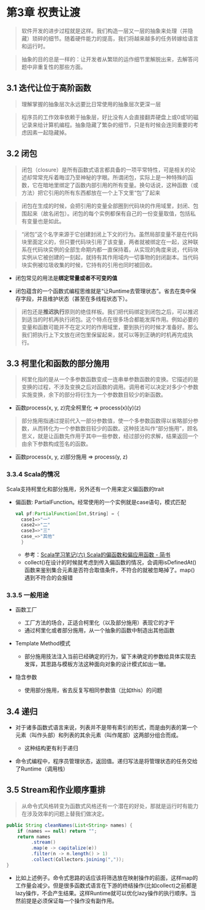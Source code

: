 # 第3章 权责让渡

> 软件开发的进步过程就是这样。我们构造一层又一层的抽象来处理（并隐藏）琐碎的细节。随着硬件能力的提高，我们将越来越多的任务转嫁给语言和运行时。

> 抽象的目的总是一样的：让开发者从繁琐的运作细节里解脱出来，去解答问题中非重复性的那些方面。

## 3.1 迭代让位于高阶函数

> 理解掌握的抽象层次永远要比日常使用的抽象层次更深一层

> 程序员的工作效率依赖于抽象层，好比没有人会直接翻弄硬盘上或0或1的磁记录来给计算机编程。抽象隐藏了繁杂的细节，只是有时候会连同重要的考虑因素一起隐藏掉。

## 3.2 闭包

> 闭包（closure）是所有函数式语言都具备的一项平常特性，可是相关的论述却常常充斥着晦涩乃至神秘的字眼。所谓闭包，实际上是一种特殊的函数，它在暗地里绑定了函数内部引用的所有变量。换句话说，这种函数（或方法）把它引用的所有东西都放在一个上下文里“包”了起来

> 闭包在生成的时候，会把引用的变量全部圈到代码块的作用域里，封闭、包围起来（故名闭包）。闭包的每个实例都保有自己的一份变量取值，包括私有变量也是如此。

> “闭包”这个名字来源于它创建封闭上下文的行为。虽然局部变量不是在代码块里面定义的，但只要代码块引用了该变量，两者就被绑定在一起，这种联系在代码块实例的全部生命期内都一直保持着。从实现的角度来说，代码块实例从它被创建的一刻起，就持有其作用域内一切事物的封闭副本。当代码块实例被垃圾收集的时候，它持有的引用也同时被回收。

- 闭包常见的用法是**绑定常量或者不可变的值**

- 闭包蕴含的一个函数式编程思维就是“让Runtime去管理状态”。省去在类中保存字段，并且维护状态（甚至在多线程状态下）。

> 闭包还是**推迟执行**原则的绝佳样板。我们把代码绑定到闭包之后，可以推迟到适当的时机再执行闭包。这个特点在很多场合都能发挥作用。例如必要的变量和函数可能并不在定义时的作用域里，要到执行的时候才准备好。那么我们把执行上下文放在闭包里保留起来，就可以等到正确的时机再完成执行。

## 3.3 柯里化和函数的部分施用

> 柯里化指的是从一个多参数函数变成一连串单参数函数的变换。它描述的是变换的过程，不涉及变换之后对函数的调用。调用者可以决定对多少个参数实施变换，余下的部分将衍生为一个参数数目较少的新函数。

- 函数process(x, y, z)完全柯里化 => process(x)(y)(z)

> 部分施用指通过提前代入一部分参数值，使一个多参数函数得以省略部分参数，从而转化为一个参数数目较少的函数。这种技法叫作“部分施用”，顾名思义，就是让函数先作用于其中一些参数，经过部分的求解，结果返回一个由余下参数构成签名的函数。

- 函数process(x, y, z)部分施用 => process(y, z)

### 3.3.4 Scala的情况

Scala支持柯里化和部分施用，另外还有一个用来定义偏函数的trait
- 偏函数: PartialFunction。经常使用的一个实例就是case语句，模式匹配
  ```scala
  val pf:PartialFunction[Int,String] = {
    case1=>"一"
    case2=>"二"
    case3=>"三"
    case_=>"其他"
    }
  ```
  - 参考：[Scala学习笔记(六) Scala的偏函数和偏应用函数 - 简书](https://www.jianshu.com/p/0a8a15dbb348)
  - collect()在设计的时候就考虑到传入偏函数的情况，会调用isDefinedAt()函数来鉴别集合元素是否符合取值条件，不符合的就被忽略掉了。map()遇到不符合的会报错


### 3.3.5 一般用途

- 函数工厂
  - 工厂方法的场合，正适合柯里化（以及部分施用）表现它的才干
  - 通过柯里化或者部分施用，从一个抽象的函数中制造出其他函数

- Template Method模式
  - 部分施用技法注入当前已经确定的行为，留下未确定的参数给具体实现去发挥，其思路与模板方法这种面向对象的设计模式如出一辙。

- 隐含参数
  - 使用部分施用，省去反复写相同参数值（比如this）的问题


## 3.4 递归

- 对于诸多函数式语言来说，列表并不是带有索引的形式，而是由列表的第一个元素（叫作头部）和列表的其余元素（叫作尾部）这两部分组合而成。
  - 这种结构更有利于递归

- 命令式编程中，程序员管理状态，返回值。递归写法是将管理状态的任务交给了Runtime（调用栈）

## 3.5 Stream和作业顺序重排
> 从命令式风格转变为函数式风格还有一个潜在的好处，那就是运行时有能力在涉及效率的问题上替我们做决定。
```java
public String cleanNames(List<String> names) {
    if (names == null) return "";
    return names
         .stream()
         .map(e -> capitalize(e))
         .filter(n -> n.length() > 1)
         .collect(Collectors.joining(","));
}
```
- 比如上述例子。命令式思路的话应该将筛选放在映射操作的前面，这样map的工作量会减少。但是很多函数式语言在下游的终结操作(比如collect)之前都是lazy操作，不会产生结果。这样Runtime就可以优化lazy操作的执行顺序。当然前提是必须保证每一个操作没有副作用。
